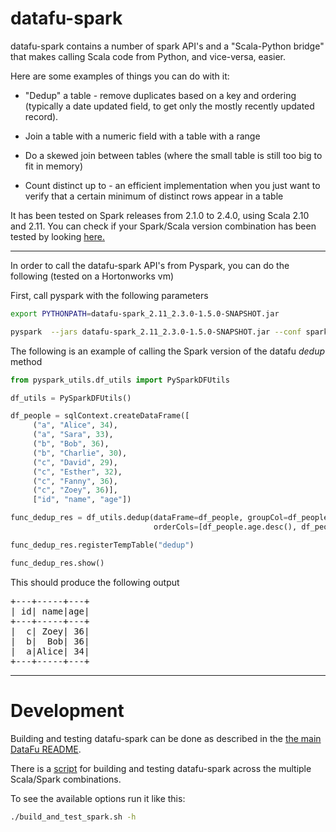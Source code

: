# datafu-spark

datafu-spark contains a number of spark API's and a "Scala-Python bridge" that makes calling Scala code from Python, and vice-versa, easier.

Here are some examples of things you can do with it:

* "Dedup" a table - remove duplicates based on a key and ordering (typically a date updated field, to get only the mostly recently updated record).

* Join a table with a numeric field with a table with a range

* Do a skewed join between tables (where the small table is still too big to fit in memory)

* Count distinct up to - an efficient implementation when you just want to verify that a certain minimum of distinct rows appear in a table

It has been tested on Spark releases from 2.1.0 to 2.4.0, using Scala 2.10 and 2.11. You can check if your Spark/Scala version combination has been tested by looking [here.](https://github.com/apache/datafu/blob/spark-tmp/datafu-spark/build_and_test_spark.sh#L20)

-----------

In order to call the datafu-spark API's from Pyspark, you can do the following (tested on a Hortonworks vm)

First, call pyspark with the following parameters

```bash
export PYTHONPATH=datafu-spark_2.11_2.3.0-1.5.0-SNAPSHOT.jar

pyspark  --jars datafu-spark_2.11_2.3.0-1.5.0-SNAPSHOT.jar --conf spark.executorEnv.PYTHONPATH=datafu-spark_2.11_2.3.0-1.5.0-SNAPSHOT.jar
```

The following is an example of calling the Spark version of the datafu _dedup_ method

```python
from pyspark_utils.df_utils import PySparkDFUtils

df_utils = PySparkDFUtils()

df_people = sqlContext.createDataFrame([
     ("a", "Alice", 34),
     ("a", "Sara", 33),
     ("b", "Bob", 36),
     ("b", "Charlie", 30),
     ("c", "David", 29),
     ("c", "Esther", 32),
     ("c", "Fanny", 36),
     ("c", "Zoey", 36)],
     ["id", "name", "age"])

func_dedup_res = df_utils.dedup(dataFrame=df_people, groupCol=df_people.id,
                                orderCols=[df_people.age.desc(), df_people.name.desc()])

func_dedup_res.registerTempTable("dedup")

func_dedup_res.show()
```

This should produce the following output

<pre>
+---+-----+---+
| id| name|age|
+---+-----+---+
|  c| Zoey| 36|
|  b|  Bob| 36|
|  a|Alice| 34|
+---+-----+---+
</pre>

-----------

# Development

Building and testing datafu-spark can be done as described in the [the main DataFu README](https://github.com/apache/datafu/blob/master/README.md#developers).

There is a [script](https://github.com/apache/datafu/tree/spark-tmp/datafu-spark/build_and_test_spark.sh) for building and testing datafu-spark across the multiple Scala/Spark combinations.

To see the available options run it like this:

```bash
./build_and_test_spark.sh -h
```


